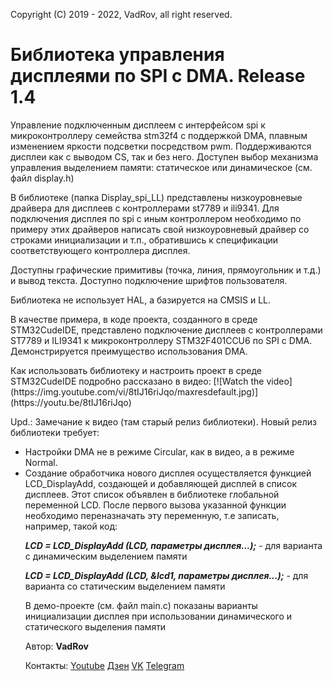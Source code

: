  Copyright (C) 2019 - 2022, VadRov, all right reserved.
 
 <h1><b>Библиотека управления дисплеями по SPI с DMA. Release 1.4</b></h1>
 
 <p>Управление подключенным дисплеем с интерфейсом spi к микроконтроллеру семейства stm32f4 с поддержкой DMA, плавным изменением яркости подсветки
 посредством pwm. Поддерживаются дисплеи как с выводом CS, так и без него. Доступен выбор механизма управления выделением памяти: статическое или динамическое (см. файл display.h)</p>
 <p>В библиотеке (папка Display_spi_LL) представлены низкоуровневые драйвера для дисплеев с контроллерами
 st7789 и ili9341. Для подключения дисплея по spi c иным контроллером необходимо по примеру этих драйверов написать
 свой низкоуровневый драйвер со строками инициализации и т.п., обратившись к спецификации соответствующего
 контроллера дисплея.</p>
 <p>Доступны графические примитивы (точка, линия, прямоугольник и т.д.) и вывод текста. Доступно подключение шрифтов пользователя.</p>
 <p>Библиотека не использует HAL, а базируется на CMSIS и LL.</p>
 <p>В качестве примера, в коде проекта, созданного в среде STM32CudeIDE, представлено подключение дисплеев с контроллерами 
 ST7789 и ILI9341 к микроконтроллеру STM32F401CCU6 по SPI с DMA. Демонстрируется преимущество использования DMA.</p>
 <p>Как использовать библиотеку и настроить проект в среде STM32CudeIDE подробно рассказано в видео:
 [![Watch the video](https://img.youtube.com/vi/8tIJ16riJqo/maxresdefault.jpg)](https://youtu.be/8tIJ16riJqo)</p>
 <p>Upd.: Замечание к видео (там старый релиз библиотеки). Новый релиз библиотеки требует:</p>
 <ul>
 <li>Настройки DMA не в режиме Circular, как в видео, а в режиме Normal.</li>
 <li>Создание обработчика нового дисплея осуществляется функцией LCD_DisplayAdd, создающей и добавляющей дисплей в список дисплеев. 
 Этот список объявлен в библиотеке глобальной переменной LCD. После первого вызова указанной функции необходимо переназначать эту переменную, т.е
 записать, например, такой код:</li>
 <p><b><i>LCD = LCD_DisplayAdd (LCD, параметры дисплея...);</i></b> - для варианта с динамическим выделением памяти</p>
 <p><b><i>LCD = LCD_DisplayAdd (LCD, &lcd1, параметры дисплея...);</i></b> - для варианта со статическим выделением памяти</p>
 <p>В демо-проекте (см. файл main.c) показаны варианты инициализации дисплея при использовании динамического и статического выделения памяти</p>
 <p>Автор: <b>VadRov</b></p>
 <p>Контакты: <a href="https://www.youtube.com/c/VadRov">Youtube</a> <a href="https://zen.yandex.ru/vadrov">Дзен</a> <a href="https://vk.com/vadrov">VK</a> <a href="https://t.me/vadrov_channel">Telegram</a>
